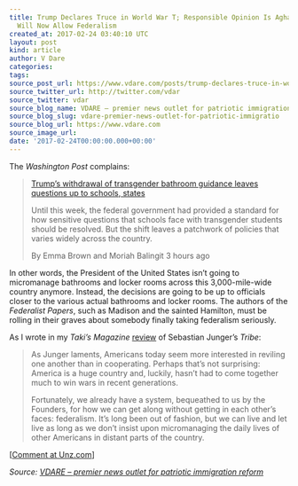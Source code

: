 ```yaml
---
title: Trump Declares Truce in World War T; Responsible Opinion Is Aghast That Feds
  Will Now Allow Federalism
created_at: 2017-02-24 03:40:10 UTC
layout: post
kind: article
author: V Dare
categories: 
tags: 
source_post_url: https://www.vdare.com/posts/trump-declares-truce-in-world-war-t-responsible-opinion-is-aghast-that-feds-will-now-allow-federalism
source_twitter_url: http://twitter.com/vdar
source_twitter: vdar
source_blog_name: VDARE – premier news outlet for patriotic immigration reform
source_blog_slug: vdare-premier-news-outlet-for-patriotic-immigratio
source_blog_url: https://www.vdare.com
source_image_url: 
date: '2017-02-24T00:00:00.000+00:00'
---
```

<div class="pf-content"><p>The <em>Washington Post</em> complains:</p>
<blockquote><p><a id="xlink_1_2" class="xlink" title="Anchor Link to This Paragraph" href="http://www.unz.com/isteve/trump-declares-truce-in-world-war-t-responsible-opinion-aghast/#xlink_1_2" name="xlink_1_2"></a> <a title="https://www.washingtonpost.com/local/education/trumps-withdrawal-of-guidance-on-transgender-student-rights-leaves-bathroom-questions-up-to-schools-and-states/2017/02/23/f91e0c22-f9d2-11e6-9845-576c69081518_story.html" href="https://www.washingtonpost.com/local/education/trumps-withdrawal-of-guidance-on-transgender-student-rights-leaves-bathroom-questions-up-to-schools-and-states/2017/02/23/f91e0c22-f9d2-11e6-9845-576c69081518_story.html">Trump’s withdrawal of transgender bathroom guidance leaves questions up to schools, states</a></p>
<p><a id="xlink_1_3" class="xlink" title="Anchor Link to This Paragraph" href="http://www.unz.com/isteve/trump-declares-truce-in-world-war-t-responsible-opinion-aghast/#xlink_1_3" name="xlink_1_3"></a>Until this week, the federal government had provided a standard for how sensitive questions that schools face with transgender students should be resolved. But the shift leaves a patchwork of policies that varies widely across the country.</p>
<p><a id="xlink_1_4" class="xlink" title="Anchor Link to This Paragraph" href="http://www.unz.com/isteve/trump-declares-truce-in-world-war-t-responsible-opinion-aghast/#xlink_1_4" name="xlink_1_4"></a>By Emma Brown and Moriah Balingit 3 hours ago</p></blockquote>
<p><a id="xlink_1_5" class="xlink" title="Anchor Link to This Paragraph" href="http://www.unz.com/isteve/trump-declares-truce-in-world-war-t-responsible-opinion-aghast/#xlink_1_5" name="xlink_1_5"></a>In other words, the President of the United States isn’t going to micromanage bathrooms and locker rooms across this 3,000-mile-wide country anymore. Instead, the decisions are going to be up to officials closer to the various actual bathrooms and locker rooms. The authors of the <em>Federalist Papers</em>, such as Madison and the sainted Hamilton, must be rolling in their graves about somebody finally taking federalism seriously.</p><!-- TAG START { player: "7518-804336-VDare - Outstream - Rev", owner: "ONE Video by AOL", for: "ONE Video by AOL" - BEINJS } --><div id="57966237cc52c74a5e1363c4" class="vdb_player vdb_57966237cc52c74a5e1363c456bcd17ce4b018167fea5539">    <script type="text/javascript" src="//delivery.vidible.tv/jsonp/pid=57966237cc52c74a5e1363c4/56bcd17ce4b018167fea5539_bein.js"></script></div><!-- TAG END { date: 07/25/16 } -->
<p><a id="xlink_1_6" class="xlink" title="Anchor Link to This Paragraph" href="http://www.unz.com/isteve/trump-declares-truce-in-world-war-t-responsible-opinion-aghast/#xlink_1_6" name="xlink_1_6"></a>As I wrote in my <em>Taki’s Magazine</em> <a title="//takimag.com/article/tribal_counsel_steve_sailer/print#ixzz4ZZBqvtbt" href="http://takimag.com/article/tribal_counsel_steve_sailer/print#ixzz4ZZBqvtbt">review</a> of Sebastian Junger’s <em>Tribe</em>:</p>
<blockquote><p><a id="xlink_1_7" class="xlink" title="Anchor Link to This Paragraph" href="http://www.unz.com/isteve/trump-declares-truce-in-world-war-t-responsible-opinion-aghast/#xlink_1_7" name="xlink_1_7"></a> As Junger laments, Americans today seem more interested in reviling one another than in cooperating. Perhaps that’s not surprising: America is a huge country and, luckily, hasn’t had to come together much to win wars in recent generations.</p>
<p><a id="xlink_1_8" class="xlink" title="Anchor Link to This Paragraph" href="http://www.unz.com/isteve/trump-declares-truce-in-world-war-t-responsible-opinion-aghast/#xlink_1_8" name="xlink_1_8"></a>Fortunately, we already have a system, bequeathed to us by the Founders, for how we can get along without getting in each other’s faces: federalism. It’s long been out of fashion, but we can live and let live as long as we don’t insist upon micromanaging the daily lives of other Americans in distant parts of the country.</p></blockquote>
<p>[<a href="http://www.unz.com/isteve/trump-declares-truce-in-world-war-t-responsible-opinion-aghast/">Comment at Unz.com</a>]</p>
</div><div class="">
    <i>Source: <a href="https://www.vdare.com">VDARE – premier news outlet for patriotic immigration reform</a></i>
</div>
